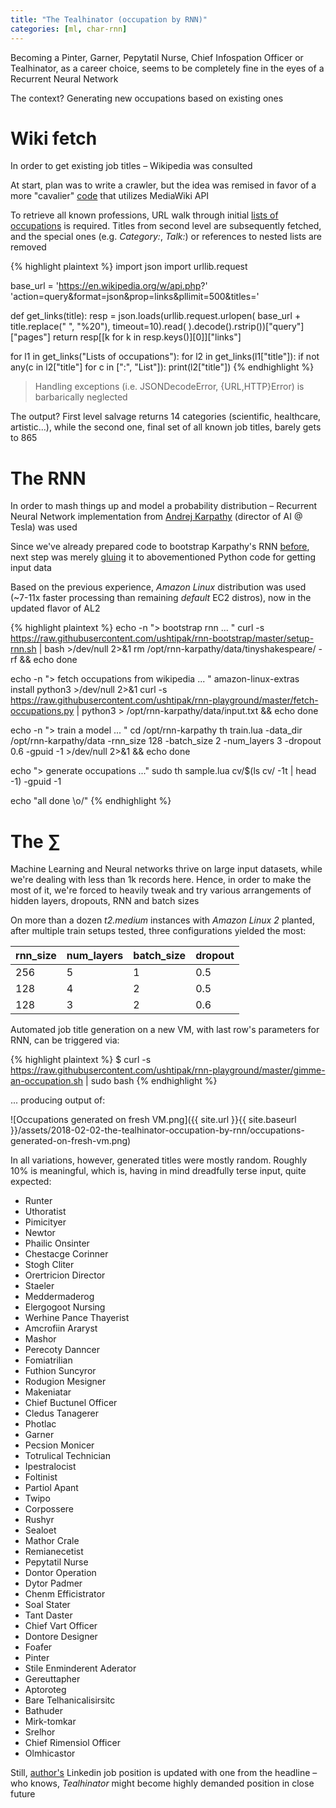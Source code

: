 ```yaml
---
title: "The Tealhinator (occupation by RNN)"
categories: [ml, char-rnn]
---
```


Becoming a Pinter, Garner, Pepytatil Nurse, Chief Infospation Officer or
Tealhinator, as a career choice, seems to be completely fine in the eyes of a
Recurrent Neural Network

The context? Generating new occupations based on existing ones


# Wiki fetch

In order to get existing job titles – Wikipedia was consulted

At start, plan was to write a crawler, but the idea was remised in favor of
a more "cavalier"
[code](https://github.com/ushtipak/rnn-playground/blob/master/fetch-occupations.py "fetch-occupations code")
that utilizes MediaWiki API

To retrieve all known professions, URL walk through initial
[lists of occupations](https://en.wikipedia.org/wiki/Lists_of_occupations "Lists of occupations")
is required. Titles from second level are subsequently fetched, and the special
ones (e.g. _Category:_, _Talk:_) or references to nested lists are removed

{% highlight plaintext %}
import json
import urllib.request

base_url = 'https://en.wikipedia.org/w/api.php?' \
           'action=query&format=json&prop=links&pllimit=500&titles='


def get_links(title):
    resp = json.loads(urllib.request.urlopen(
        base_url + title.replace(" ", "%20"), timeout=10).read(
    ).decode().rstrip())["query"]["pages"]
    return resp[[k for k in resp.keys()][0]]["links"]


for l1 in get_links("Lists of occupations"):
    for l2 in get_links(l1["title"]):
        if not any(c in l2["title"] for c in [":", "List"]):
            print(l2["title"])
{% endhighlight %}

> Handling exceptions (i.e. JSONDecodeError, {URL,HTTP}Error) is barbarically
neglected

The output? First level salvage returns 14 categories (scientific, healthcare,
artistic...), while the second one, final set of all known job
titles, barely gets to 865


# The RNN

In order to mash things up and model a probability distribution – Recurrent
Neural Network implementation from
[Andrej Karpathy](https://karpathy.github.io/2015/05/21/rnn-effectiveness/ "Andrej Karpathy RNN")
(director of AI @ Tesla) was used

Since we've already prepared code to bootstrap Karpathy's RNN
[before](https://ushtipak.github.io/over-logging/ml/char-rnn/2018/01/16/bootstrap-karpathy-rnn.html "Bootstrap Karpathy RNN"),
next step was merely
[gluing](https://github.com/ushtipak/rnn-playground/blob/master/gimme-an-occupation.sh "gluing code")
it to abovementioned Python code for getting input data

Based on the previous experience, _Amazon Linux_ distribution was used (~7-11x
faster processing than remaining _default_ EC2 distros), now in the updated
flavor of AL2

{% highlight plaintext %}
echo -n "> bootstrap rnn ... "
curl -s https://raw.githubusercontent.com/ushtipak/rnn-bootstrap/master/setup-rnn.sh | bash >/dev/null 2>&1
rm /opt/rnn-karpathy/data/tinyshakespeare/ -rf && echo done

echo -n "> fetch occupations from wikipedia ... "
amazon-linux-extras install python3 >/dev/null 2>&1
curl -s https://raw.githubusercontent.com/ushtipak/rnn-playground/master/fetch-occupations.py | python3 > /opt/rnn-karpathy/data/input.txt && echo done

echo -n "> train a model ... "
cd /opt/rnn-karpathy
th train.lua -data_dir /opt/rnn-karpathy/data -rnn_size 128 -batch_size 2 -num_layers 3 -dropout 0.6 -gpuid -1 >/dev/null 2>&1 && echo done

echo "> generate occupations ..."
sudo th sample.lua cv/$(ls cv/ -1t | head -1) -gpuid -1

echo "all done \o/"
{% endhighlight %}


# The ∑

Machine Learning and Neural networks thrive on large input datasets, while
we're dealing with less than 1k records here. Hence, in order to make the most
of it, we're forced to heavily tweak and try various arrangements of hidden
layers, dropouts, RNN and batch sizes

On more than a dozen _t2.medium_ instances with _Amazon Linux 2_ planted, after 
multiple train setups tested, three configurations yielded the most:

| rnn_size | num_layers | batch_size | dropout |
|----------|------------|------------|---------|
|      256 |          5 |          1 |     0.5 |
|      128 |          4 |          2 |     0.5 |
|      128 |          3 |          2 |     0.6 |

Automated job title generation on a new VM, with last row's parameters for RNN,
can be triggered via:

{% highlight plaintext %}
$ curl -s https://raw.githubusercontent.com/ushtipak/rnn-playground/master/gimme-an-occupation.sh | sudo bash
{% endhighlight %}

... producing output of:

![Occupations generated on fresh VM.png]({{ site.url }}{{ site.baseurl }}/assets/2018-02-02-the-tealhinator-occupation-by-rnn/occupations-generated-on-fresh-vm.png)

In all variations, however, generated titles were mostly random. Roughly 10% is
meaningful, which is, having in mind dreadfully terse input, quite expected:

* Runter
* Uthoratist
* Pimicityer
* Newtor
* Phailic Onsinter
* Chestacge Corinner
* Stogh Cliter
* Orertricion Director
* Staeler
* Meddermaderog
* Elergogoot Nursing
* Werhine Pance Thayerist
* Amcrofiin Araryst
* Mashor
* Perecoty Danncer
* Fomiatrilian
* Futhion Suncyror
* Rodugion Mesigner
* Makeniatar
* Chief Buctunel Officer
* Cledus Tanagerer
* Photlac
* Garner
* Pecsion Monicer
* Totrulical Technician
* Ipestralocist
* Foltinist
* Partiol Apant
* Twipo
* Corpossere
* Rushyr
* Sealoet
* Mathor Crale
* Remianecetist
* Pepytatil Nurse
* Dontor Operation
* Dytor Padmer
* Chenm Efficistrator
* Soal Stater
* Tant Daster
* Chief Vart Officer
* Dontore Designer
* Foafer
* Pinter
* Stile Enminderent Aderator
* Gereuttapher
* Aptoroteg
* Bare Telhanicalisirsitc
* Bathuder
* Mirk-tomkar
* Srelhor
* Chief Rimensiol Officer
* Olmhicastor

Still, [author's](https://www.linkedin.com/in/milos-knezevic-43179028/ "author's Linkedin profile")
Linkedin job position is updated with one from the headline – who knows,
_Tealhinator_ might become highly demanded position in close future


